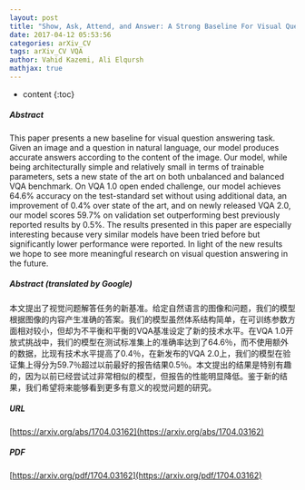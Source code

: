 ```yaml
---
layout: post
title: "Show, Ask, Attend, and Answer: A Strong Baseline For Visual Question Answering"
date: 2017-04-12 05:53:56
categories: arXiv_CV
tags: arXiv_CV VQA
author: Vahid Kazemi, Ali Elqursh
mathjax: true
---
```


* content
{:toc}

##### Abstract
This paper presents a new baseline for visual question answering task. Given an image and a question in natural language, our model produces accurate answers according to the content of the image. Our model, while being architecturally simple and relatively small in terms of trainable parameters, sets a new state of the art on both unbalanced and balanced VQA benchmark. On VQA 1.0 open ended challenge, our model achieves 64.6% accuracy on the test-standard set without using additional data, an improvement of 0.4% over state of the art, and on newly released VQA 2.0, our model scores 59.7% on validation set outperforming best previously reported results by 0.5%. The results presented in this paper are especially interesting because very similar models have been tried before but significantly lower performance were reported. In light of the new results we hope to see more meaningful research on visual question answering in the future.

##### Abstract (translated by Google)
本文提出了视觉问题解答任务的新基准。给定自然语言的图像和问题，我们的模型根据图像的内容产生准确的答案。我们的模型虽然体系结构简单，在可训练参数方面相对较小，但却为不平衡和平衡的VQA基准设定了新的技术水平。在VQA 1.0开放式挑战中，我们的模型在测试标准集上的准确率达到了64.6％，而不使用额外的数据，比现有技术水平提高了0.4％，在新发布的VQA 2.0上，我们的模型在验证集上得分为59.7％超过以前最好的报告结果0.5％。本文提出的结果是特别有趣的，因为以前已经尝试过非常相似的模型，但报告的性能明显降低。鉴于新的结果，我们希望将来能够看到更多有意义的视觉问题的研究。

##### URL
[https://arxiv.org/abs/1704.03162](https://arxiv.org/abs/1704.03162)

##### PDF
[https://arxiv.org/pdf/1704.03162](https://arxiv.org/pdf/1704.03162)

